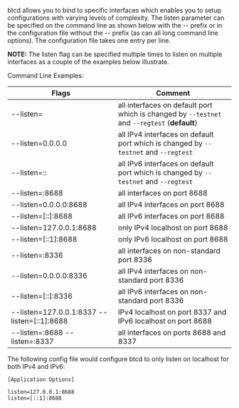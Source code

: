 btcd allows you to bind to specific interfaces which enables you to setup
configurations with varying levels of complexity.  The listen parameter can be
specified on the command line as shown below with the -- prefix or in the
configuration file without the -- prefix (as can all long command line options).
The configuration file takes one entry per line.

**NOTE:** The listen flag can be specified multiple times to listen on multiple
interfaces as a couple of the examples below illustrate.

Command Line Examples:

|Flags|Comment|
|----------|------------|
|--listen=|all interfaces on default port which is changed by `--testnet` and `--regtest` (**default**)|
|--listen=0.0.0.0|all IPv4 interfaces on default port which is changed by `--testnet` and `--regtest`|
|--listen=::|all IPv6 interfaces on default port which is changed by `--testnet` and `--regtest`|
|--listen=:8688|all interfaces on port 8688|
|--listen=0.0.0.0:8688|all IPv4 interfaces on port 8688|
|--listen=[::]:8688|all IPv6 interfaces on port 8688|
|--listen=127.0.0.1:8688|only IPv4 localhost on port 8688|
|--listen=[::1]:8688|only IPv6 localhost on port 8688|
|--listen=:8336|all interfaces on non-standard port 8336|
|--listen=0.0.0.0:8336|all IPv4 interfaces on non-standard port 8336|
|--listen=[::]:8336|all IPv6 interfaces on non-standard port 8336|
|--listen=127.0.0.1:8337 --listen=[::1]:8688|IPv4 localhost on port 8337 and IPv6 localhost on port 8688|
|--listen=:8688 --listen=:8337|all interfaces on ports 8688 and 8337|

The following config file would configure btcd to only listen on localhost for both IPv4 and IPv6:

```text
[Application Options]

listen=127.0.0.1:8688
listen=[::1]:8688
```
